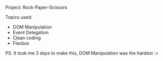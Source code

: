 Project: Rock-Paper-Scissors

Topics used:

- DOM Manipulation
- Event Delegation
- Clean coding
- Flexbox

PS. It took me 3 days to make this, DOM Manipulation was the hardest :>
